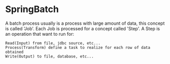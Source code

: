 # SpringBatch

A batch process usually is a process with large amount of data, this concept is called 'Job'. Each Job is processed for a concept called 'Step'. A Step is an operation that want to run for:

    Read(Input) from file, jdbc source, etc...
    Process(Transform) define a task to realize for each row of data obtained
    Write(Output) to file, database, etc...
